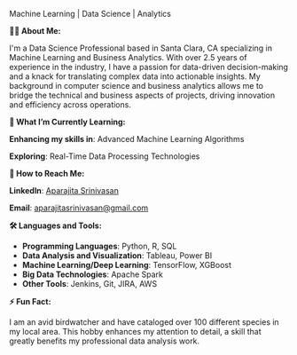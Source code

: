 Machine Learning | Data Science | Analytics

**👨‍💻 About Me:**

I'm a Data Science Professional based in Santa Clara, CA specializing in Machine Learning and Business Analytics. With over 2.5 years of experience in the industry, I have a passion for data-driven decision-making and a knack for translating complex data into actionable insights. My background in computer science and business analytics allows me to bridge the technical and business aspects of projects, driving innovation and efficiency across operations.

**🌱 What I’m Currently Learning:**

**Enhancing my skills in**: Advanced Machine Learning Algorithms

**Exploring**: Real-Time Data Processing Technologies


**🤝 How to Reach Me:**

**LinkedIn**: [Aparajita Srinivasan](https://www.linkedin.com/in/aparajitasri/)

**Email**: aparajitasrinivasan@gmail.com


**🛠️ Languages and Tools:**

- **Programming Languages**: Python, R, SQL
- **Data Analysis and Visualization**: Tableau, Power BI
- **Machine Learning/Deep Learning**: TensorFlow, XGBoost
- **Big Data Technologies**: Apache Spark
- **Other Tools**: Jenkins, Git, JIRA, AWS


**⚡ Fun Fact:**

I am an avid birdwatcher and have cataloged over 100 different species in my local area. This hobby enhances my attention to detail, a skill that greatly benefits my professional data analysis work.

